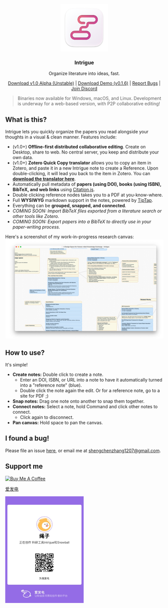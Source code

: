 <p align="center" style="pointer-events: none;">
  <img src="./build/icons/128x128@2x.png" width="150px">
</p>
<h3 align="center">Intrigue</h3>
<p align="center">Organize literature into ideas, fast.</p>
<p align="center">
  <a href="https://github.com/shaunabanana/intrigue/releases/tag/v1.0.0-alpha">Download v1.0 Alpha (Unstable)</a> | 
  <a href="https://github.com/shaunabanana/intrigue/releases/tag/v0.1.6">Download Demo (v0.1.6)</a> | 
  <a href="https://github.com/shaunabanana/intrigue/issues">Report Bugs</a> | 
  <a href="https://discord.gg/PEVwFEmf7P">Join Discord</a>
</p>

> Binaries now available for Windows, macOS, and Linux. Development is underway for a web-based version, with P2P collaborative editing!

## What is this?
Intrigue lets you quickly organize the papers you read alongside your thoughts in a visual & clean manner.
Features include:
* (v1.0+) **Offline-first distributed collaborative editing**. Create on Desktop, share to web. No central server, you keep and distribute your own data.
* (v1.0+) **Zotero Quick Copy translator** allows you to copy an item in Zotero, and paste it in a new Intrigue note to create a Reference. Upon double-clicking, it will lead you back to the item in Zotero. You can [**download the translator here**](https://github.com/shaunabanana/intrigue/releases/download/v1.0.0-alpha/Intrigue.js).
* Automatically pull metadata of **papers (using DOI), books (using ISBN), BibTeX, and web links** using [Citation.js](https://citation.js.org).
* Double clicking reference nodes takes you to a PDF at you-know-where.
* Full **WYSIWYG** markdown support in the notes, powered by [TipTap](https://www.tiptap.dev).
* Everything can be **grouped, snapped, and connected**.
* _COMING SOON: Import BibTeX files exported from a literature search or other tools like Zotero._
* _COMING SOON: Export papers into a BibTeX to directly use in your paper-writing process._

Here's a screenshot of my work-in-progress research canvas:
![A screenshot of the app.](./assets/screenshot.png)

## How to use?
It's simple!
* **Create notes:** Double click to create a note.
  * Enter an DOI, ISBN, or URL into a note to have it automatically turned into a "reference note" (blue).
  * Double click the note again the edit. Or for a reference note, go to a site for PDF ;)
* **Snap notes:** Drag one note onto another to snap them together.
* **Connect notes:** Select a note, hold Command and click other notes to connect.
  * Click again to disconnect.
* **Pan canvas:** Hold space to pan the canvas.

## I found a bug!
Please file an issue [here](https://github.com/shaunabanana/intrigue/issues), or email me at shengchenzhang1207@gmail.com.

## Support me
<a href="https://www.buymeacoffee.com/shengchen" target="_blank"><img src="https://cdn.buymeacoffee.com/buttons/default-orange.png" alt="Buy Me A Coffee" height="41" width="174"></a>

[爱发电](https://afdian.net/@shaunabanana)

<img width="250" src="./assets/afdian.jpg" alt="Logo">
